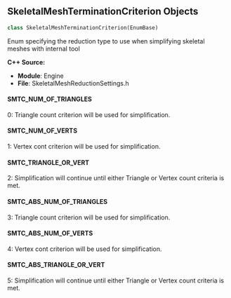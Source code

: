 ## SkeletalMeshTerminationCriterion Objects

```python
class SkeletalMeshTerminationCriterion(EnumBase)
```

Enum specifying the reduction type to use when simplifying skeletal meshes with internal tool

**C++ Source:**

- **Module**: Engine
- **File**: SkeletalMeshReductionSettings.h

<a id="unreal.SkeletalMeshTerminationCriterion.SMTC_NUM_OF_TRIANGLES"></a>

#### SMTC_NUM_OF_TRIANGLES

0: Triangle count criterion will be used for simplification.

<a id="unreal.SkeletalMeshTerminationCriterion.SMTC_NUM_OF_VERTS"></a>

#### SMTC_NUM_OF_VERTS

1: Vertex cont criterion will be used for simplification.

<a id="unreal.SkeletalMeshTerminationCriterion.SMTC_TRIANGLE_OR_VERT"></a>

#### SMTC_TRIANGLE_OR_VERT

2: Simplification will continue until either Triangle or Vertex count criteria is met.

<a id="unreal.SkeletalMeshTerminationCriterion.SMTC_ABS_NUM_OF_TRIANGLES"></a>

#### SMTC_ABS_NUM_OF_TRIANGLES

3: Triangle count criterion will be used for simplification.

<a id="unreal.SkeletalMeshTerminationCriterion.SMTC_ABS_NUM_OF_VERTS"></a>

#### SMTC_ABS_NUM_OF_VERTS

4: Vertex cont criterion will be used for simplification.

<a id="unreal.SkeletalMeshTerminationCriterion.SMTC_ABS_TRIANGLE_OR_VERT"></a>

#### SMTC_ABS_TRIANGLE_OR_VERT

5: Simplification will continue until either Triangle or Vertex count criteria is met.

<a id="unreal.SkeletalMeshOptimizationType"></a>